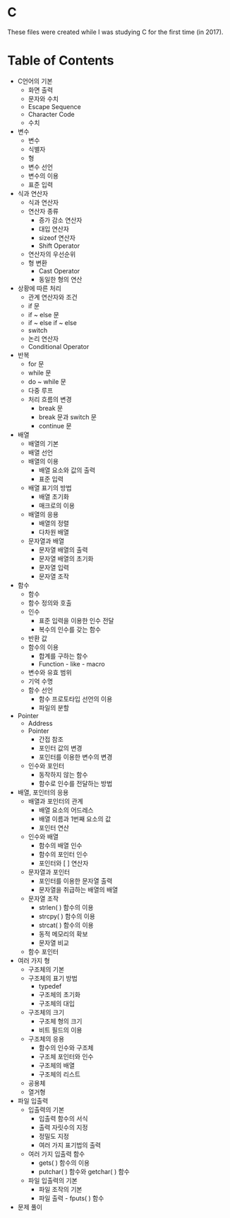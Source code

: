 # C

These files were created while I was studying C for the first time (in 2017). 

# Table of Contents

* C언어의 기본
  * 화면 출력
  * 문자와 수치
  * Escape Sequence
  * Character Code
  * 수치
* 변수
  * 변수
  * 식별자
  * 형
  * 변수 선언
  * 변수의 이용
  * 표준 입력
* 식과 연산자
  * 식과 연산자
  * 연산자 종류
    * 증가 감소 연산자
    * 대입 연산자
    * sizeof 연산자
    * Shift Operator
  * 연산자의 우선순위
  * 형 변환
    * Cast Operator
    * 동일한 형의 연산
* 상황에 따른 처리
  * 관계 연산자와 조건
  * if 문
  * if ~ else 문
  * if ~ else if ~ else
  * switch
  * 논리 연산자
  * Conditional Operator
* 반복
  * for 문
  * while 문
  * do ~ while 문
  * 다중 루프
  * 처리 흐름의 변경
    * break 문
    * break 문과 switch 문
    * continue 문
* 배열
  * 배열의 기본
  * 배열 선언
  * 배열의 이용
    * 배열 요소와 값의 출력
    * 표준 입력
  * 배열 표기의 방법
    * 배열 초기화
    * 매크로의 이용
  * 배열의 응용
    * 배열의 정렬
    * 다차원 배열
  * 문자열과 배열
    * 문자열 배열의 출력
    * 문자열 배열의 초기화
    * 문자열 입력
    * 문자열 조작
* 함수
  * 함수
  * 함수 정의와 호출
  * 인수
    * 표준 입력을 이용한 인수 전달
    * 복수의 인수를 갖는 함수
  * 반환 값
  * 함수의 이용
    * 합계를 구하는 함수
    * Function - like - macro
  * 변수와 유효 범위
  * 기억 수명
  * 함수 선언
    * 함수 프로토타입 선언의 이용
    * 파일의 분할
* Pointer
  * Address
  * Pointer
    * 간접 참조
    * 포인터 값의 변경
    * 포인터를 이용한 변수의 변경
  * 인수와 포인터
    * 동작하지 않는 함수
    * 함수로 인수를 전달하는 방법
* 배열, 포인터의 응용
  * 배열과 포인터의 관계
    * 배열 요소의 어드레스
    * 배열 이름과 1번째 요소의 값
    * 포인터 연산
  * 인수와 배열
    * 함수의 배열 인수
    * 함수의 포인터 인수
    * 포인터와 [ ] 연산자
  * 문자열과 포인터
    * 포인터를 이용한 문자열 출력
    * 문자열을 취급하는 배열의 배열
  * 문자열 조작
    * strlen( ) 함수의 이용
    * strcpy( ) 함수의 이용
    * strcat( ) 함수의 이용
    * 동적 메모리의 확보
    * 문자열 비교
  * 함수 포인터
* 여러 가지 형
  * 구조체의 기본
  * 구조체의 표기 방법
    * typedef
    * 구조체의 초기화
    * 구조체의 대입
  * 구조체의 크기
    * 구조체 형의 크기
    * 비트 필드의 이용
  * 구조체의 응용
    * 함수의 인수와 구조체
    * 구조체 포인터와 인수
    * 구조체의 배열
    * 구조체의 리스트
  * 공용체
  * 열거형
* 파일 입출력
  * 입출력의 기본
    * 입출력 함수의 서식
    * 출력 자릿수의 지정
    * 정밀도 지정
    * 여러 가지 표기법의 출력
  * 여러 가지 입출력 함수
    * gets( ) 함수의 이용
    * putchar( ) 함수와 getchar( ) 함수
  * 파일 입출력의 기본
    * 파일 조작의 기본
    * 파일 출력 - fputs( ) 함수
* 문제 풀이
